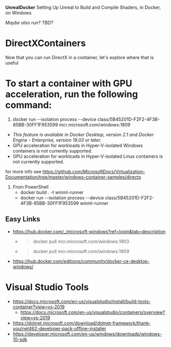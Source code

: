 **UnrealDocker**
Setting Up Unreal to Build and Compile Shaders, in Docker, on Windows

_Maybe also run? TBD?_

# DirectXContainers
Now that you can run DirectX in a container, let's explore where that is useful

# To start a container with GPU acceleration, run the following command:

1.  docker run --isolation process --device class/5B45201D-F2F2-4F3B-85BB-30FF1F953599 mcr.microsoft.com/windows:1809

- _This feature is available in Docker Desktop, version 2.1 and Docker Engine - Enterprise, version 19.03 or later._
- GPU acceleration for workloads in Hyper-V-isolated Windows containers is not currently supported.
- GPU acceleration for workloads in Hyper-V-isolated Linux containers is not currently supported.

for more info see https://github.com/MicrosoftDocs/Virtualization-Documentation/tree/master/windows-container-samples/directx

1. From PowerShell
   - docker build . -t winml-runner
   - docker run --isolation process --device class/5B45201D-F2F2-4F3B-85BB-30FF1F953599 winml-runner
   
## Easy Links

- https://hub.docker.com/_/microsoft-windows?ref=login&tab=description
    - >docker pull mcr.microsoft.com/windows:1903 
    - >docker pull mcr.microsoft.com/windows:1909
- https://hub.docker.com/editions/community/docker-ce-desktop-windows/

# Visual Studio Tools
- https://docs.microsoft.com/en-us/visualstudio/install/build-tools-container?view=vs-2019
    - https://docs.microsoft.com/en-us/visualstudio/containers/overview?view=vs-2019
- https://dotnet.microsoft.com/download/dotnet-framework/thank-you/net462-developer-pack-offline-installer
- https://developer.microsoft.com/en-us/windows/downloads/windows-10-sdk
